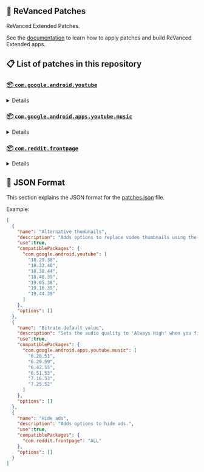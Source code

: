 ## 🧩 ReVanced Patches

ReVanced Extended Patches. 

See the [documentation](https://github.com/inotia00/revanced-documentation#readme) to learn how to apply patches and build ReVanced Extended apps.

## 📋 List of patches in this repository

### [📦 `com.google.android.youtube`](https://play.google.com/store/apps/details?id=com.google.android.youtube)
<details>

| 💊 Patch | 📜 Description | 🏹 Target Version |
|:--------:|:--------------:|:-----------------:|
| `Alternative thumbnails` | Adds options to replace video thumbnails using the DeArrow API or image captures from the video. | 18.29.38 ~ 19.44.39 |
| `Ambient mode control` | Adds options to disable Ambient mode and to bypass Ambient mode restrictions. | 18.29.38 ~ 19.44.39 |
| `Bypass image region restrictions` | Adds an option to use a different host for static images, so that images blocked in some countries can be received. | 18.29.38 ~ 19.44.39 |
| `Change player flyout menu toggles` | Adds an option to use text toggles instead of switch toggles within the additional settings menu. | 18.29.38 ~ 19.44.39 |
| `Change share sheet` | Add option to change from in-app share sheet to system share sheet. | 18.29.38 ~ 19.44.39 |
| `Change start page` | Adds an option to set which page the app opens in instead of the homepage. | 18.29.38 ~ 19.44.39 |
| `Custom Shorts action buttons` | Changes, at compile time, the icon of the action buttons of the Shorts player. | 18.29.38 ~ 19.44.39 |
| `Custom branding icon for YouTube` | Changes the YouTube app icon to the icon specified in patch options. | 18.29.38 ~ 19.44.39 |
| `Custom branding name for YouTube` | Renames the YouTube app to the name specified in patch options. | 18.29.38 ~ 19.44.39 |
| `Custom double tap length` | Adds Double-tap to seek values that are specified in patch options. | 18.29.38 ~ 19.44.39 |
| `Custom header for YouTube` | Applies a custom header in the top left corner within the app. | 18.29.38 ~ 19.44.39 |
| `Description components` | Adds options to hide and disable description components. | 18.29.38 ~ 19.44.39 |
| `Disable QUIC protocol` | Adds an option to disable CronetEngine's QUIC protocol. | 18.29.38 ~ 19.44.39 |
| `Disable auto audio tracks` | Adds an option to disable audio tracks from being automatically enabled. | 18.29.38 ~ 19.44.39 |
| `Disable auto captions` | Adds an option to disable captions from being automatically enabled. | 18.29.38 ~ 19.44.39 |
| `Disable haptic feedback` | Adds options to disable haptic feedback when swiping in the video player. | 18.29.38 ~ 19.44.39 |
| `Disable resuming Shorts on startup` | Adds an option to disable the Shorts player from resuming on app startup when Shorts were last being watched. | 18.29.38 ~ 19.44.39 |
| `Disable splash animation` | Adds an option to disable the splash animation on app startup. | 18.29.38 ~ 19.44.39 |
| `Enable OPUS codec` | Adds an options to enable the OPUS audio codec if the player response includes. | 18.29.38 ~ 19.44.39 |
| `Enable debug logging` | Adds an option to enable debug logging. | 18.29.38 ~ 19.44.39 |
| `Enable external browser` | Adds an option to always open links in your browser instead of in the in-app-browser. | 18.29.38 ~ 19.44.39 |
| `Enable gradient loading screen` | Adds an option to enable the gradient loading screen. | 18.29.38 ~ 19.44.39 |
| `Enable open links directly` | Adds an option to skip over redirection URLs in external links. | 18.29.38 ~ 19.44.39 |
| `Force hide player buttons background` | Removes, at compile time, the dark background surrounding the video player controls. | 18.29.38 ~ 19.44.39 |
| `Fullscreen components` | Adds options to hide or change components related to fullscreen. | 18.29.38 ~ 19.44.39 |
| `GmsCore support` | Allows patched Google apps to run without root and under a different package name by using GmsCore instead of Google Play Services. | 18.29.38 ~ 19.44.39 |
| `Hide Shorts dimming` | Removes, at compile time, the dimming effect at the top and bottom of Shorts videos. | 18.29.38 ~ 19.44.39 |
| `Hide action buttons` | Adds options to hide action buttons under videos. | 18.29.38 ~ 19.44.39 |
| `Hide ads` | Adds options to hide ads. | 18.29.38 ~ 19.44.39 |
| `Hide comments components` | Adds options to hide components related to comments. | 18.29.38 ~ 19.44.39 |
| `Hide feed components` | Adds options to hide components related to feeds. | 18.29.38 ~ 19.44.39 |
| `Hide feed flyout menu` | Adds the ability to hide feed flyout menu components using a custom filter. | 18.29.38 ~ 19.44.39 |
| `Hide layout components` | Adds options to hide general layout components. | 18.29.38 ~ 19.44.39 |
| `Hide player buttons` | Adds options to hide buttons in the video player. | 18.29.38 ~ 19.44.39 |
| `Hide player flyout menu` | Adds options to hide player flyout menu components. | 18.29.38 ~ 19.44.39 |
| `Hide shortcuts` | Remove, at compile time, the app shortcuts that appears when app icon is long pressed. | 18.29.38 ~ 19.44.39 |
| `Hook YouTube Music actions` | Adds support for opening music in RVX Music using the in-app YouTube Music button. | 18.29.38 ~ 19.44.39 |
| `Hook download actions` | Adds support to download videos with an external downloader app using the in-app download button. | 18.29.38 ~ 19.44.39 |
| `Layout switch` | Adds an option to spoof the dpi in order to use a tablet or phone layout. | 18.29.38 ~ 19.44.39 |
| `MaterialYou` | Applies the MaterialYou theme for Android 12+ devices. | 18.29.38 ~ 19.44.39 |
| `Miniplayer` | Adds options to change the in app minimized player, and if patching target 19.16+ adds options to use modern miniplayers. | 18.29.38 ~ 19.44.39 |
| `Navigation bar components` | Adds options to hide or change components related to the navigation bar. | 18.29.38 ~ 19.44.39 |
| `Overlay buttons` | Adds options to display overlay buttons in the video player. | 18.29.38 ~ 19.44.39 |
| `Player components` | Adds options to hide or change components related to the video player. | 18.29.38 ~ 19.44.39 |
| `Remove background playback restrictions` | Removes restrictions on background playback, including for music and kids videos. | 18.29.38 ~ 19.44.39 |
| `Remove viewer discretion dialog` | Adds an option to remove the dialog that appears when opening a video that has been age-restricted by accepting it automatically. This does not bypass the age restriction. | 18.29.38 ~ 19.44.39 |
| `Return YouTube Dislike` | Adds an option to show the dislike count of videos using the Return YouTube Dislike API. | 18.29.38 ~ 19.44.39 |
| `Return YouTube Username` | Adds an option to replace YouTube handles with usernames in comments using YouTube Data API v3. | 18.29.38 ~ 19.44.39 |
| `Sanitize sharing links` | Adds an option to remove tracking query parameters from URLs when sharing links. | 18.29.38 ~ 19.44.39 |
| `Seekbar components` | Adds options to hide or change components related to the seekbar. | 18.29.38 ~ 19.44.39 |
| `Settings for YouTube` | Applies mandatory patches to implement ReVanced Extended settings into the application. | 18.29.38 ~ 19.44.39 |
| `Shorts components` | Adds options to hide or change components related to YouTube Shorts. | 18.29.38 ~ 19.44.39 |
| `SponsorBlock` | Adds options to enable and configure SponsorBlock, which can skip undesired video segments, such as sponsored content. | 18.29.38 ~ 19.44.39 |
| `Spoof app version` | Adds options to spoof the YouTube client version. This can be used to restore old UI elements and features. | 18.29.38 ~ 19.44.39 |
| `Spoof streaming data` | Adds options to spoof the streaming data to allow playback. | 18.29.38 ~ 19.44.39 |
| `Swipe controls` | Adds options for controlling volume and brightness with swiping, and whether to enter fullscreen when swiping down below the player. | 18.29.38 ~ 19.44.39 |
| `Theme` | Changes the app's theme to the values specified in patch options. | 18.29.38 ~ 19.44.39 |
| `Toolbar components` | Adds options to hide or change components located on the toolbar, such as toolbar buttons, search bar, and header. | 18.29.38 ~ 19.44.39 |
| `Translations for YouTube` | Add translations or remove string resources. | 18.29.38 ~ 19.44.39 |
| `Video playback` | Adds options to customize settings related to video playback, such as default video quality and playback speed. | 18.29.38 ~ 19.44.39 |
| `Visual preferences icons for YouTube` | Adds icons to specific preferences in the settings. | 18.29.38 ~ 19.44.39 |
| `Watch history` | Adds an option to change the domain of the watch history or check its status. | 18.29.38 ~ 19.44.39 |
</details>

### [📦 `com.google.android.apps.youtube.music`](https://play.google.com/store/apps/details?id=com.google.android.apps.youtube.music)
<details>

| 💊 Patch | 📜 Description | 🏹 Target Version |
|:--------:|:--------------:|:-----------------:|
| `Amoled` | Applies a pure black theme to some components. | 6.20.51 ~ 7.25.52 |
| `Bitrate default value` | Sets the audio quality to 'Always High' when you first install the app. | 6.20.51 ~ 7.25.52 |
| `Bypass image region restrictions` | Adds an option to use a different host for static images, so that images blocked in some countries can be received. | 6.20.51 ~ 7.25.52 |
| `Certificate spoof` | Enables YouTube Music to work with Android Auto by spoofing the YouTube Music certificate. | 6.20.51 ~ 7.25.52 |
| `Change share sheet` | Add option to change from in-app share sheet to system share sheet. | 6.20.51 ~ 7.25.52 |
| `Change start page` | Adds an option to set which page the app opens in instead of the homepage. | 6.20.51 ~ 7.25.52 |
| `Custom branding icon for YouTube Music` | Changes the YouTube Music app icon to the icon specified in patch options. | 6.20.51 ~ 7.25.52 |
| `Custom branding name for YouTube Music` | Renames the YouTube Music app to the name specified in patch options. | 6.20.51 ~ 7.25.52 |
| `Custom header for YouTube Music` | Applies a custom header in the top left corner within the app. | 6.20.51 ~ 7.25.52 |
| `Disable Cairo splash animation` | Adds an option to disable Cairo splash animation. | 7.06.54 ~ 7.25.52 |
| `Disable DRC audio` | Adds an option to disable DRC (Dynamic Range Compression) audio. | 6.20.51 ~ 7.25.52 |
| `Disable auto captions` | Adds an option to disable captions from being automatically enabled. | 6.20.51 ~ 7.25.52 |
| `Disable dislike redirection` | Adds an option to disable redirection to the next track when clicking the Dislike button. | 6.20.51 ~ 7.25.52 |
| `Enable OPUS codec` | Adds an options to enable the OPUS audio codec if the player response includes. | 6.20.51 ~ 7.25.52 |
| `Enable debug logging` | Adds an option to enable debug logging. | 6.20.51 ~ 7.25.52 |
| `Enable landscape mode` | Adds an option to enable landscape mode when rotating the screen on phones. | 6.20.51 ~ 7.25.52 |
| `Flyout menu components` | Adds options to hide or change flyout menu components. | 6.20.51 ~ 7.25.52 |
| `GmsCore support` | Allows patched Google apps to run without root and under a different package name by using GmsCore instead of Google Play Services. | 6.20.51 ~ 7.25.52 |
| `Hide account components` | Adds options to hide components related to the account menu. | 6.20.51 ~ 7.25.52 |
| `Hide action bar components` | Adds options to hide action bar components and replace the offline download button with an external download button. | 6.20.51 ~ 7.25.52 |
| `Hide ads` | Adds options to hide ads. | 6.20.51 ~ 7.25.52 |
| `Hide layout components` | Adds options to hide general layout components. | 6.20.51 ~ 7.25.52 |
| `Hide overlay filter` | Removes, at compile time, the dark overlay that appears when player flyout menus are open. | 6.20.51 ~ 7.25.52 |
| `Hide player overlay filter` | Removes, at compile time, the dark overlay that appears when single-tapping in the player. | 6.20.51 ~ 7.25.52 |
| `Navigation bar components` | Adds options to hide or change components related to the navigation bar. | 6.20.51 ~ 7.25.52 |
| `Player components` | Adds options to hide or change components related to the player. | 6.20.51 ~ 7.25.52 |
| `Remove background playback restrictions` | Removes restrictions on background playback, including for kids videos. | 6.20.51 ~ 7.25.52 |
| `Remove viewer discretion dialog` | Adds an option to remove the dialog that appears when opening a video that has been age-restricted by accepting it automatically. This does not bypass the age restriction. | 6.20.51 ~ 7.25.52 |
| `Restore old style library shelf` | Adds an option to return the Library tab to the old style. | 6.20.51 ~ 7.25.52 |
| `Return YouTube Dislike` | Adds an option to show the dislike count of songs using the Return YouTube Dislike API. | 6.20.51 ~ 7.25.52 |
| `Return YouTube Username` | Adds an option to replace YouTube handles with usernames in comments using YouTube Data API v3. | 6.20.51 ~ 7.25.52 |
| `Sanitize sharing links` | Adds an option to remove tracking query parameters from URLs when sharing links. | 6.20.51 ~ 7.25.52 |
| `Settings for YouTube Music` | Applies mandatory patches to implement ReVanced Extended settings into the application. | 6.20.51 ~ 7.25.52 |
| `SponsorBlock` | Adds options to enable and configure SponsorBlock, which can skip undesired video segments, such as non-music sections. | 6.20.51 ~ 7.25.52 |
| `Spoof app version` | Adds options to spoof the YouTube Music client version. This can remove the radio mode restriction in Canadian regions or disable real-time lyrics. | 6.20.51 ~ 7.16.53 |
| `Spoof client` | Adds options to spoof the client to allow playback. | 6.20.51 ~ 7.25.52 |
| `Spoof streaming data` | Adds options to spoof the streaming data to allow playback. | 6.20.51 ~ 7.25.52 |
| `Translations for YouTube Music` | Add translations or remove string resources. | 6.20.51 ~ 7.25.52 |
| `Video playback` | Adds options to customize settings related to video playback, such as default video quality and playback speed. | 6.20.51 ~ 7.25.52 |
| `Visual preferences icons for YouTube Music` | Adds icons to specific preferences in the settings. | 6.20.51 ~ 7.25.52 |
</details>

### [📦 `com.reddit.frontpage`](https://play.google.com/store/apps/details?id=com.reddit.frontpage)
<details>

| 💊 Patch | 📜 Description | 🏹 Target Version |
|:--------:|:--------------:|:-----------------:|
| `Change package name` | Changes the package name for Reddit to the name specified in patch options. | ALL |
| `Custom branding name for Reddit` | Renames the Reddit app to the name specified in patch options. | ALL |
| `Disable screenshot popup` | Adds an option to disable the popup that appears when taking a screenshot. | ALL |
| `Hide Recently Visited shelf` | Adds an option to hide the Recently Visited shelf in the sidebar. | ALL |
| `Hide ads` | Adds options to hide ads. | ALL |
| `Hide navigation buttons` | Adds options to hide buttons in the navigation bar. | ALL |
| `Hide recommended communities shelf` | Adds an option to hide the recommended communities shelves in subreddits. | ALL |
| `Open links directly` | Adds an option to skip over redirection URLs in external links. | ALL |
| `Open links externally` | Adds an option to always open links in your browser instead of in the in-app-browser. | ALL |
| `Premium icon` | Unlocks premium app icons. | ALL |
| `Remove subreddit dialog` | Adds options to remove the NSFW community warning and notifications suggestion dialogs by dismissing them automatically. | ALL |
| `Sanitize sharing links` | Adds an option to remove tracking query parameters from URLs when sharing links. | ALL |
| `Settings for Reddit` | Applies mandatory patches to implement ReVanced Extended settings into the application. | ALL |
</details>



## 📝 JSON Format

This section explains the JSON format for the [patches.json](patches.json) file.

Example:

```json
[
  {
    "name": "Alternative thumbnails",
    "description": "Adds options to replace video thumbnails using the DeArrow API or image captures from the video.",
    "use":true,
    "compatiblePackages": {
      "com.google.android.youtube": [
        "18.29.38",
        "18.33.40",
        "18.38.44",
        "18.48.39",
        "19.05.36",
        "19.16.39",
        "19.44.39"
      ]
    },
    "options": []
  },
  {
    "name": "Bitrate default value",
    "description": "Sets the audio quality to 'Always High' when you first install the app.",
    "use":true,
    "compatiblePackages": {
      "com.google.android.apps.youtube.music": [
        "6.20.51",
        "6.29.59",
        "6.42.55",
        "6.51.53",
        "7.16.53",
        "7.25.52"
      ]
    },
    "options": []
  },
  {
    "name": "Hide ads",
    "description": "Adds options to hide ads.",
    "use":true,
    "compatiblePackages": {
      "com.reddit.frontpage": "ALL"
    },
    "options": []
  }
]
```